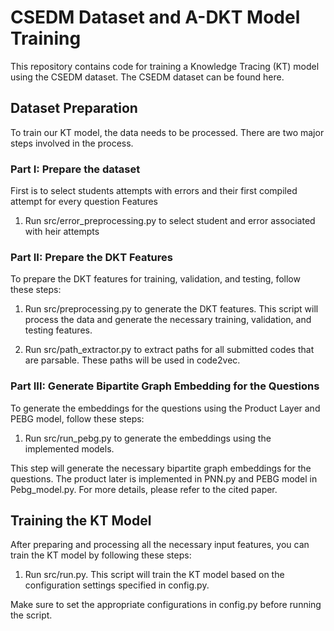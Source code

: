 # CSEDM Dataset and A-DKT Model Training

This repository contains code for training a Knowledge Tracing (KT) model using the CSEDM dataset. The CSEDM dataset can be found here.

## Dataset Preparation

To train our KT model, the data needs to be processed. There are two major steps involved in the process.

### Part I: Prepare the dataset 
First is to select students attempts with errors and their first compiled attempt for every question Features 

1. Run src/error_preprocessing.py to select student and error associated with heir attempts 

### Part II: Prepare the DKT Features
To prepare the DKT features for training, validation, and testing, follow these steps:

1. Run src/preprocessing.py to generate the DKT features.
This script will process the data and generate the necessary training, validation, and testing features.

2. Run src/path_extractor.py to extract paths for all submitted codes that are parsable. These paths will be used in code2vec.

### Part III: Generate Bipartite Graph Embedding for the Questions
To generate the embeddings for the questions using the Product Layer and PEBG model, follow these steps:

1. Run src/run_pebg.py to generate the embeddings using the implemented models.

This step will generate the necessary bipartite graph embeddings for the questions.
The product later is implemented in PNN.py and PEBG model in Pebg_model.py. For more details, please refer to the cited paper.

## Training the KT Model

After preparing and processing all the necessary input features, you can train the KT model by following these steps:

1. Run src/run.py.
This script will train the KT model based on the configuration settings specified in config.py.

Make sure to set the appropriate configurations in config.py before running the script.


